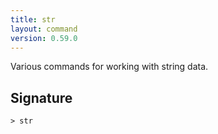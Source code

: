 ```yaml
---
title: str
layout: command
version: 0.59.0
---
```


Various commands for working with string data.

## Signature

```> str ```
